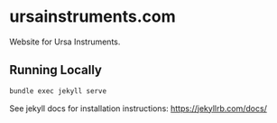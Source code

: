 # ursainstruments.com

Website for Ursa Instruments.

## Running Locally

```bash
bundle exec jekyll serve
```

See jekyll docs for installation instructions: <https://jekyllrb.com/docs/>

